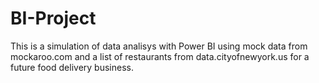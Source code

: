 # BI-Project

This is a simulation of data analisys with Power BI using mock data from mockaroo.com and a list of restaurants from data.cityofnewyork.us for a future food delivery business.
